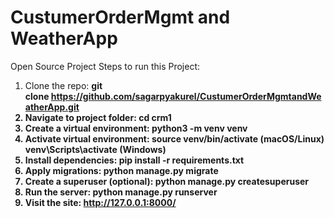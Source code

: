 # CustumerOrderMgmt and WeatherApp
Open Source Project
Steps to run this Project: 
1) Clone the repo:
      <b> git clone https://github.com/sagarpyakurel/CustumerOrderMgmtandWeatherApp.git <b>
2) Navigate to project folder:
      cd crm1
3) Create a virtual environment:
      python3 -m venv venv
4) Activate virtual environment:
      source venv/bin/activate (macOS/Linux)
      venv\Scripts\activate (Windows)
5) Install dependencies:
      pip install -r requirements.txt
6) Apply migrations:
      python manage.py migrate
7) Create a superuser (optional):
      python manage.py createsuperuser
8) Run the server:
      python manage.py runserver
9) Visit the site:
      http://127.0.0.1:8000/
